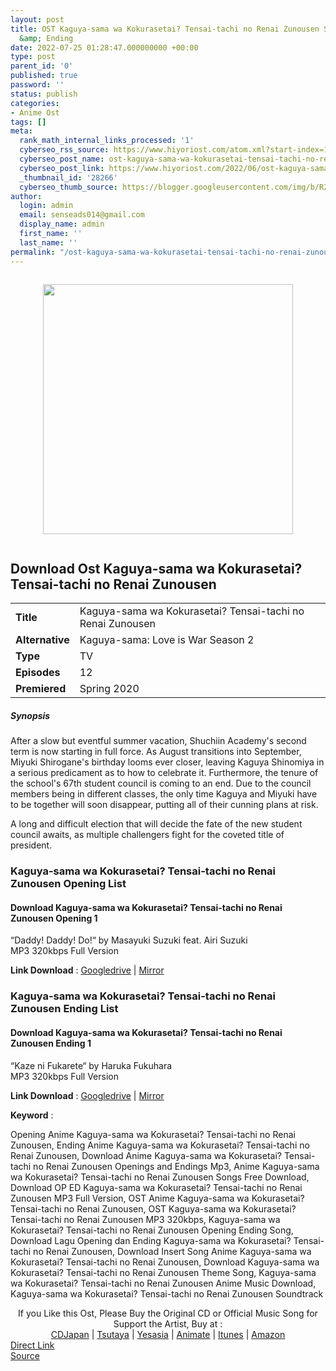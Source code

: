 ```yaml
---
layout: post
title: OST Kaguya-sama wa Kokurasetai? Tensai-tachi no Renai Zunousen Season 2 Opening
  &amp; Ending
date: 2022-07-25 01:28:47.000000000 +00:00
type: post
parent_id: '0'
published: true
password: ''
status: publish
categories:
- Anime Ost
tags: []
meta:
  rank_math_internal_links_processed: '1'
  cyberseo_rss_source: https://www.hiyoriost.com/atom.xml?start-index=1
  cyberseo_post_name: ost-kaguya-sama-wa-kokurasetai-tensai-tachi-no-renai-zunousen-season-2-opening-ending
  cyberseo_post_link: https://www.hiyoriost.com/2022/06/ost-kaguya-sama-wa-kokurasetai-s2.html
  _thumbnail_id: '28266'
  cyberseo_thumb_source: https://blogger.googleusercontent.com/img/b/R29vZ2xl/AVvXsEhtCBs6tHLW_QF9nwItJ2Tj5qinuwexEoaMoN-vYfsRxFv191L-ANoVZI-2Z136GtteOWfy4xdo9dtDZGLRL-kMaJ1APKwifaeAovqYOGjaqKQjRue7ZzN_MiaoabNlzBEkxkjcd4sLXw-GWJGx6ia1yyIVlomZWkPICCDag69mxiuLWh97A8IxThFR/s400/bx112641-zoGC8d6FaPXU.jpg
author:
  login: admin
  email: senseads014@gmail.com
  display_name: admin
  first_name: ''
  last_name: ''
permalink: "/ost-kaguya-sama-wa-kokurasetai-tensai-tachi-no-renai-zunousen-season-2-opening-ending/"
---
```

<div class="separator" style="clear: both"><a href="https://blogger.googleusercontent.com/img/b/R29vZ2xl/AVvXsEhtCBs6tHLW_QF9nwItJ2Tj5qinuwexEoaMoN-vYfsRxFv191L-ANoVZI-2Z136GtteOWfy4xdo9dtDZGLRL-kMaJ1APKwifaeAovqYOGjaqKQjRue7ZzN_MiaoabNlzBEkxkjcd4sLXw-GWJGx6ia1yyIVlomZWkPICCDag69mxiuLWh97A8IxThFR/s655/bx112641-zoGC8d6FaPXU.jpg" style="display: block;padding: 1em 0;text-align: center"><img alt border="0" data-original-height="655" data-original-width="460" height="400" src="{{ site.baseurl }}/assets/2022/07/bx112641-zoGC8d6FaPXU.jpg" /></a></div>
<div class="judulanime">
<h2>Download Ost Kaguya-sama wa Kokurasetai? Tensai-tachi no Renai Zunousen</h2>
</div>
<div class="info2" id="Info">
<table>
<tbody>
<tr>
<td class="tablex"><b>Title </b></td>
<td>Kaguya-sama wa Kokurasetai? Tensai-tachi no Renai Zunousen</td>
</tr>
<tr>
<td class="tablex"><b>Alternative </b></td>
<td>Kaguya-sama: Love is War Season 2</td>
</tr>
<tr>
<td class="tablex"><b>Type </b></td>
<td>TV</td>
</tr>
<tr>
<td class="tablex"><b>Episodes </b></td>
<td>12</td>
</tr>
<tr>
<td class="tablex"><b>Premiered </b></td>
<td>Spring 2020</td>
</tr>
</tbody>
</table>
</div>
<div class="sinopsis">
<h5>Synopsis</h5>
</div>
<div class="deskripsi">
<p>After a slow but eventful summer vacation, Shuchiin Academy's second term is now starting in full force. As August transitions into September, Miyuki Shirogane's birthday looms ever closer, leaving Kaguya Shinomiya in a serious predicament as to how to celebrate it. Furthermore, the tenure of the school's 67th student council is coming to an end. Due to the council members being in different classes, the only time Kaguya and Miyuki have to be together will soon disappear, putting all of their cunning plans at risk.</p>
<p>A long and difficult election that will decide the fate of the new student council awaits, as multiple challengers fight for the coveted title of president.</p>
</div>
<div class="listz">
<h3>Kaguya-sama wa Kokurasetai? Tensai-tachi no Renai Zunousen Opening List</h3>
</div>
<div class="listz3">
<div class="listz1">
<h4>Download Kaguya-sama wa Kokurasetai? Tensai-tachi no Renai Zunousen Opening 1</h4>
</div>
<div class="listz2">“Daddy! Daddy! Do!“ by Masayuki Suzuki feat. Airi Suzuki<br />MP3 320kbps Full Version
<p><b>Link Download</b> : <a href="https://drive.google.com/file/d/18rbl1dQisdXMItHFKS0XFZmsdppue3Bi/view?usp=drivesdk" target="_blank" rel="noopener">Googledrive</a> | <a href="https://mir.cr/1QDSNY6W" rel="nofollow noopener" target="_blank">Mirror</a></p>
</div>
</div>
<div class="listz">
<h3>Kaguya-sama wa Kokurasetai? Tensai-tachi no Renai Zunousen Ending List</h3>
</div>
<div class="listz3">
<div class="listz1">
<h4>Download Kaguya-sama wa Kokurasetai? Tensai-tachi no Renai Zunousen Ending 1</h4>
</div>
<div class="listz2">“Kaze ni Fukarete“ by Haruka Fukuhara<br />MP3 320kbps Full Version
<p><b>Link Download</b> : <a href="https://drive.google.com/file/d/1gFxzeaD5hpOunignmRpT3iP_sH0t-5hx/view?usp=drivesdk" target="_blank" rel="noopener">Googledrive</a> | <a href="https://mir.cr/08XRFOAF" rel="nofollow noopener" target="_blank">Mirror</a></p>
</div>
</div>
<p><b>Keyword</b> :
<div class="tagser">Opening Anime Kaguya-sama wa Kokurasetai? Tensai-tachi no Renai Zunousen, Ending Anime Kaguya-sama wa Kokurasetai? Tensai-tachi no Renai Zunousen, Download Anime Kaguya-sama wa Kokurasetai? Tensai-tachi no Renai Zunousen Openings and Endings Mp3, Anime Kaguya-sama wa Kokurasetai? Tensai-tachi no Renai Zunousen Songs Free Download, Download OP ED Kaguya-sama wa Kokurasetai? Tensai-tachi no Renai Zunousen MP3 Full Version, OST Anime Kaguya-sama wa Kokurasetai? Tensai-tachi no Renai Zunousen, OST Kaguya-sama wa Kokurasetai? Tensai-tachi no Renai Zunousen MP3 320kbps, Kaguya-sama wa Kokurasetai? Tensai-tachi no Renai Zunousen Opening Ending Song, Download Lagu Opening dan Ending Kaguya-sama wa Kokurasetai? Tensai-tachi no Renai Zunousen, Download Insert Song Anime Kaguya-sama wa Kokurasetai? Tensai-tachi no Renai Zunousen, Download Kaguya-sama wa Kokurasetai? Tensai-tachi no Renai Zunousen Theme Song, Kaguya-sama wa Kokurasetai? Tensai-tachi no Renai Zunousen Anime Music Download, Kaguya-sama wa Kokurasetai? Tensai-tachi no Renai Zunousen Soundtrack</div>
<p> 
<div class="buycd" align="center">If you Like this Ost, Please Buy the Original CD or Official Music Song for Support the Artist, Buy at : <br /><a href="https://www.cdjapan.co.jp/" target="_blank" rel="noopener">CDJapan</a> | <a href="https://shop.tsutaya.co.jp/" target="_blank" rel="noopener">Tsutaya</a> | <a href="https://www.yesasia.com/" target="_blank" rel="noopener">Yesasia</a> | <a href="https://www.animate-onlineshop.jp/" target="_blank" rel="noopener">Animate</a> | <a href="https://www.apple.com/jp/itunes" target="_blank" rel="noopener">Itunes</a> | <a href="https://amazon.co.jp/" target="_blank" rel="noopener">Amazon</a>
</div>
<div class="divbtn"> <a href="https://handymansurrender.com/fihup8buzv?key=94550f7ce39444073321dde3b8782f97" class="btn"><i class="fa fa-download"></i> Direct Link</a> <br /><a href="https://www.hiyoriost.com/2022/06/ost-kaguya-sama-wa-kokurasetai-s2.html">Source</a> </div>
